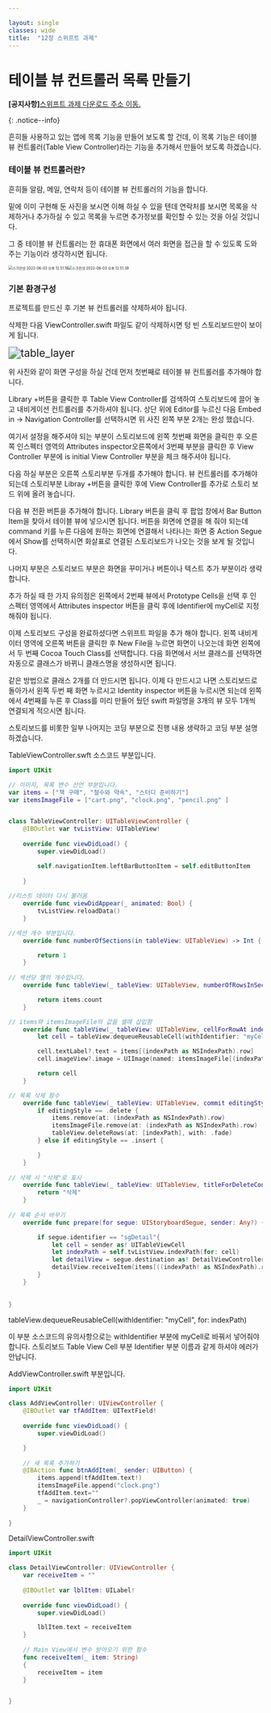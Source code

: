 ```yaml
---

layout: single
classes: wide
title:  "12장 스위프트 과제"
---
```


# 테이블 뷰 컨트롤러 목록 만들기

**[공지사항]**[스위프트 과제 다운로드 주소 이동.](https://github.com/softwarej1/Swift_source_code/)

{: .notice--info}

흔히들 사용하고 있는 앱에 목록 기능을 만들어 보도록 할 건데, 이 목록 기능은 테이블 뷰 컨트롤러(Table View Controller)라는 기능을 추가해서 만들어 보도록 하겠습니다.



### 테이블 뷰 컨트롤러란?

흔히들 알람, 메일, 연락처 등이 테이블 뷰 컨트롤러의 기능을 합니다.

밑에 이미 구현해 둔 사진을 보시면 이해 하실 수 있을 텐데 연락처를 보시면 목록을 삭제하거나 추가하실 수 있고 목록을 누르면 추가정보를 확인할 수 있는 것을 아실 것입니다.

그 중 테이블 뷰 컨트롤러는 한 휴대폰 화면에서 여러 화면을 접근을 할 수 있도록 도와주는 기능이라 생각하시면 됩니다.



<img src="../images/2022-06-04-table/스크린샷 2022-06-03 오후 12.51.18.png" alt="스크린샷 2022-06-03 오후 12.51.18" style="zoom: 50%;" /><img src="../images/2022-06-04-table/스크린샷 2022-06-03 오후 12.51.39.png" alt="스크린샷 2022-06-03 오후 12.51.39" style="zoom: 50%;" />     



### 기본 환경구성

프로젝트를 만드신 후 기본 뷰 컨트롤러를 삭제하셔야 됩니다.

삭제한 다음 ViewController.swift 파일도 같이 삭제하시면 텅 빈 스토리보드만이 보이게 됩니다.

<img src="../images/2022-06-04-table/table_layer.png" alt="table_layer" style="zoom: 150%;" />



위 사진와 같이 화면 구성을 하실 건데 먼저 첫번째로 테이블 뷰 컨트롤러를 추가해야 합니다.

Library +버튼을 클릭한 후 Table View Controller를 검색하여 스토리보드에 끌어 놓고 내비게이션 컨트롤러를 추가하셔야 됩니다. 상단 위에 Editor를 누르신 다음 Embed in -> Navigation Controller를 선택하시면 위 사진 왼쪽 부분 2개는 완성 했습니다.

여기서 설정을 해주셔야 되는 부분이 스토리보드에 왼쪽 첫번째 화면을 클릭한 후 오른쪽 인스펙터 영역의 Attributes inspector오른쪽에서 3번째 부분을 클릭한 후 View Controller 부분에 is initial View Controller 부분을 체크 해주셔야 됩니다.

다음 하실 부분은 오른쪽 스토리부분 두개를 추가해야 합니다. 뷰 컨트롤러를 추가해야 되는데 스토리부분 Libray +버튼을 클릭한 후에 View Controller를 추가로 스토리 보드 위에 올려 놓습니다.

다음 뷰 전환 버튼을 추가해야 합니다. Library 버튼을 클릭 후 팝업 창에서 Bar Button Item을 찾아서 테이블 뷰에 넣으시면 됩니다.  버튼을 화면에 연결을 해 줘야 되는데 command 키를 누른 다음에 원하는 화면에 연결해서 나타나는 화면 중 Action Segue에서 Show를 선택하시면 화살표로 연결된 스토리보드가 나오는 것을 보게 될 것입니다.

나머지 부분은 스토리보드 부분은 화면을 꾸미거나 버튼이나 텍스트 추가 부분이라 생략합니다.

추가 하실 때 한 가지 유의점은 왼쪽에서 2번째 뷰에서 Prototype Cells을 선택 후 인스펙터 영역에서 Attributes inspector 버튼을 클릭 후에 Identifier에 myCell로 지정해줘야 됩니다.



이제 스토리보드 구성을 완료하셨다면 스위프트 파일을 추가 해야 합니다. 왼쪽 내비게이터 영역에 오른쪽 버튼을 클릭한 후 New File을 누르면 화면이 나오는데 화면 왼쪽에서 두 번째 Cocoa Touch Class를 선택합니다.  다음 화면에서 서브 클래스를 선택하면 자동으로 클래스가 바뀌니 클래스명을 생성하시면 됩니다.

같은 방법으로 클래스 2개를 더 만드시면 됩니다. 이제 다 만드시고 나면 스토리보드로 돌아가서 왼쪽 두번 째 화면 누르시고 Identity inspector 버튼을 누르시면 되는데 왼쪽에서 4번째를 누른 후 Class를 미리 만들어 뒀던 swift 파일명을 3개의 뷰 모두 1개씩 연결되게 적으시면 됩니다.

스토리보드를 비롯한 일부 나머지는 코딩 부분으로 진행 내용 생략하고 코딩 부분 설명하겠습니다.

TableViewController.swft 소스코드 부분입니다.

```swift
import UIKit

// 이미지, 목록 변수 선언 부분입니다.
var items = ["책 구매", "철수와 약속", "스터디 준비하기"]
var itemsImageFile = ["cart.png", "clock.png", "pencil.png" ]


class TableViewController: UITableViewController {
    @IBOutlet var tvListView: UITableView!
    
    override func viewDidLoad() {
        super.viewDidLoad()

        self.navigationItem.leftBarButtonItem = self.editButtonItem
        
    }
    
//리스트 데이터 다시 불러옴
    override func viewDidAppear(_ animated: Bool) {
        tvListView.reloadData()  
    }

//섹션 개수 부분입니다.
    override func numberOfSections(in tableView: UITableView) -> Int {

        return 1
    }
    
// 섹션당 열의 개수입니다.
    override func tableView(_ tableView: UITableView, numberOfRowsInSection section: Int) -> Int { 

        return items.count
    }

// items와 itemsImageFile의 값을 셀에 삽입함
    override func tableView(_ tableView: UITableView, cellForRowAt indexPath: IndexPath) -> UITableViewCell {
        let cell = tableView.dequeueReusableCell(withIdentifier: "myCell", for: indexPath)

        cell.textLabel?.text = items[(indexPath as NSIndexPath).row]
        cell.imageView?.image = UIImage(named: itemsImageFile[(indexPath as NSIndexPath).row])

        return cell
    }

// 목록 삭제 함수
    override func tableView(_ tableView: UITableView, commit editingStyle: UITableViewCell.EditingStyle, forRowAt indexPath: IndexPath) {
        if editingStyle == .delete {
            items.remove(at: (indexPath as NSIndexPath).row)
            itemsImageFile.remove(at: (indexPath as NSIndexPath).row)
            tableView.deleteRows(at: [indexPath], with: .fade)
        } else if editingStyle == .insert {

        }    
    }
    
// 삭제 시 "삭제"로 표시
    override func tableView(_ tableView: UITableView, titleForDeleteConfirmationButtonForRowAt indexPath: IndexPath) -> String? {
        return "삭제"
    }
    
// 목록 순서 바꾸기
    override func prepare(for segue: UIStoryboardSegue, sender: Any?) {

        if segue.identifier == "sgDetail"{
            let cell = sender as! UITableViewCell
            let indexPath = self.tvListView.indexPath(for: cell)
            let detailView = segue.destination as! DetailViewController
            detailView.receiveItem(items[((indexPath! as NSIndexPath).row)])
        }
    }
    

}
```

tableView.dequeueReusableCell(withIdentifier: "myCell", for: indexPath)

이 부분 소스코드의 유의사항으로는 withIdentifier 부분에 myCell로 바꿔서 넣어줘야 합니다. 스토리보드 Table View Cell 부분 Identifier 부분 이름과 같게 하셔야 에러가 안납니다.

AddViewController.swift 부분입니다.

```swift
import UIKit

class AddViewController: UIViewController {
    @IBOutlet var tfAddItem: UITextField!
    
    override func viewDidLoad() {
        super.viewDidLoad()

    }
    
    // 새 목록 추가하기
    @IBAction func btnAddItem(_ sender: UIButton) {
        items.append(tfAddItem.text!)
        itemsImageFile.append("clock.png")
        tfAddItem.text=""
        _ = navigationController?.popViewController(animated: true)
    }
    
}

```

DetailViewController.swift

```swift
import UIKit

class DetailViewController: UIViewController {
    var receiveItem = ""
    
    @IBOutlet var lblItem: UILabel!
    
    override func viewDidLoad() {
        super.viewDidLoad()

        lblItem.text = receiveItem
    }
    
    // Main View에서 변수 받아오기 위한 함수
    func receiveItem(_ item: String)
    {
        receiveItem = item
    }


}
```





